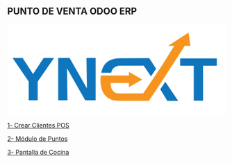 ## PUNTO DE VENTA ODOO ERP

![Alt text](https://github.com/falconsoft3d/instalar-odoo-10/blob/master/img/logo-ynext.png?raw=true "Ynext")

[1- Crear Clientes POS](https://youtu.be/ibzEpHkro2g)

[2- Módulo de Puntos](https://youtu.be/JiM_Zhfp1ag)

[3- Pantalla de Cocina](https://youtu.be/DoJcv6J35EY)
